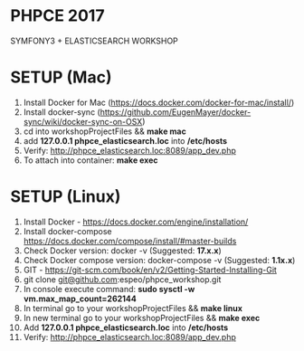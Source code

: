 # PHPCE 2017 
SYMFONY3 + ELASTICSEARCH WORKSHOP

# SETUP (Mac)
1. Install Docker for Mac (https://docs.docker.com/docker-for-mac/install/)
2. Install docker-sync (https://github.com/EugenMayer/docker-sync/wiki/docker-sync-on-OSX)
3. cd into workshopProjectFiles && **make mac**
4. add **127.0.0.1 phpce_elasticsearch.loc** into **/etc/hosts**
5. Verify: http://phpce_elasticsearch.loc:8089/app_dev.php
6. To attach into container: **make exec**

# SETUP (Linux)
1. Install Docker - https://docs.docker.com/engine/installation/
2. Install docker-compose https://docs.docker.com/compose/install/#master-builds
3. Check Docker version: docker -v (Suggested: **17.x.x**)
4. Check Docker compose version: docker-compose -v  (Suggested: **1.1x.x**)
5. GIT - https://git-scm.com/book/en/v2/Getting-Started-Installing-Git
5. git clone git@github.com:espeo/phpce_workshop.git
6. In console execute command: **sudo sysctl -w vm.max_map_count=262144**
7. In terminal go to your workshopProjectFiles && **make linux**
8. In new terminal go to your workshopProjectFiles && **make exec**
9. Add **127.0.0.1 phpce_elasticsearch.loc** into **/etc/hosts**
10. Verify: http://phpce_elasticsearch.loc:8089/app_dev.php
